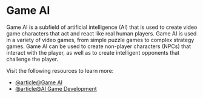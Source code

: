 # Game AI

Game AI is a subfield of artificial intelligence (AI) that is used to create video game characters that act and react like real human players. Game AI is used in a variety of video games, from simple puzzle games to complex strategy games. Game AI can be used to create non-player characters (NPCs) that interact with the player, as well as to create intelligent opponents that challenge the player.

Visit the following resources to learn more:

- [@article@Game AI](https://medium.com/@alidrsn/game-development-with-ai-strategy-tools-and-examples-7ae77257c062)
- [@article@AI Game Development](https://modl.ai/ai-game-development/)
